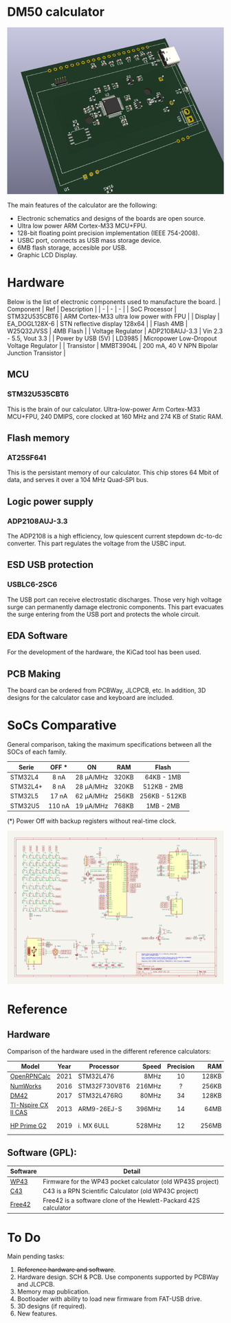 # DM50 calculator

![New PCB](docs/img/PCB_3D.png "New PCB")

The main features of the calculator are the following:

 - Electronic schematics and designs of the boards are open source.
 - Ultra low power ARM Cortex-M33 MCU+FPU.
 - 128-bit floating point precision implementation (IEEE 754-2008).
 - USBC port, connects as USB mass storage device.
 - 6MB flash storage, accesible por USB.
 - Graphic LCD Display.

# Hardware
Below is the list of electronic components used to manufacture the board.
| Component | Ref | Description |
| - | - | - |
| SoC Processor | STM32U535CBT6 | ARM Cortex-M33 ultra low power with FPU |
| Display | EA_DOGL128X-6 | STN reflective display 128x64 |
| Flash 4MB | W25Q32JVSS | 4MB Flash |
| Voltage Regulator | ADP2108AUJ-3.3 | Vin 2.3 - 5.5, Vout 3.3 |
| Power by USB (5V) | LD3985 | Micropower Low-Dropout Voltage Regulator |
| Transistor | MMBT3904L | 200 mA, 40 V NPN Bipolar Junction Transistor |


## MCU
### STM32U535CBT6
This is the brain of our calculator. Ultra-low-power Arm Cortex-M33 MCU+FPU, 240 DMIPS, core clocked at 160 MHz and 274 KB of Static RAM.

## Flash memory
### AT25SF641

This is the persistant memory of our calculator. This chip stores 64 Mbit of data, and serves it over a 104 MHz Quad-SPI bus.

## Logic power supply
### ADP2108AUJ-3.3

The ADP2108 is a high efficiency, low quiescent current stepdown dc-to-dc converter.
This part regulates the voltage from the USBC input.

## ESD USB protection

### USBLC6-2SC6

The USB port can receive electrostatic discharges. Those very high voltage surge can permanently damage electronic components. This part evacuates the surge entering from the USB port and protects the whole circuit.

## EDA Software
For the development of the hardware, the KiCad tool has been used.

## PCB Making

The board can be ordered from PCBWay, JLCPCB, etc.
In addition, 3D designs for the calculator case and keyboard are included.

# SoCs Comparative
General comparison, taking the maximum specifications between all the SOCs of each family.

| Serie | OFF * | ON | RAM | Flash |
| - | :-: | :-: | :-: | :-: |
| STM32L4 | 8 nA | 28 μA/MHz | 320KB | 64KB - 1MB |
| STM32L4+ | 8 nA | 28 μA/MHz | 320KB | 512KB - 2MB |
| STM32L5 | 17 nA | 62 µA/MHz | 256KB | 256KB - 512KB |
| STM32U5 | 110 nA | 19 µA/MHz | 768KB | 1MB - 2MB |

(*) Power Off with backup registers without real-time clock.

![New Sch](docs/img/SCH.png "New Schema")

# Reference
## Hardware
Comparison of the hardware used in the different reference calculators:
 
| Model | Year | Processor | Speed | Precision | RAM | Flash | Display | Battery | Standby
| - | :-: | - | -: | :-: | -: | -: | - | - | -: |
| [OpenRPNCalc](https://github.com/apoluekt/OpenRPNCalc) | 2021 | STM32L476 | 8MHz | 10 | 128KB | 1MB | 400x240 | CR2032 | years |
| [NumWorks](https://www.numworks.com/resources/engineering/hardware/) | 2016 | STM32F730V8T6 | 216MHz | ? | 256KB | 6MB | 320x240 | CR2032 | years |
| [DM42](https://www.swissmicros.com/product/dm42) | 2017 | STM32L476RG | 80MHz | 34 | 128KB | 6MB | 400×240 | CR2032 | 3 years |
| [TI-Nspire CX II CAS](https://en.wikipedia.org/wiki/TI-Nspire_series#TI-Nspire_CX_II_and_TI-Nspire_CX_II_CAS) | 2013 | ARM9-26EJ-S | 396MHz | 14 | 64MB | 128MB | 320x240 | 3.7L1230SP | ? |
| [HP Prime G2](https://en.wikipedia.org/wiki/HP_Prime) | 2019 | i. MX 6ULL | 528MHz | 12 | 256MB | 512MB | 320×240 | EB-L1G6LLU | 46 days
 
## Software (GPL):
| Software | Detail |
| - | - |
| [WP43](https://gitlab.com/rpncalculators/wp43) | Firmware for the WP43 pocket calculator (old WP43S project) |
| [C43](https://www.classic43.com) | C43 is a RPN Scientific Calculator (old WP43C project) |
| [Free42](https://github.com/thomasokken/free42) | Free42 is a software clone of the Hewlett-Packard 42S calculator |

# To Do
Main pending tasks:
1. ~~Reference hardware and software~~.
2. Hardware design. SCH & PCB. Use components supported by PCBWay and JLCPCB.
3. Memory map publication.
4. Bootloader with ability to load new firmware from FAT-USB drive.
5. 3D designs (if required).
9. New features.